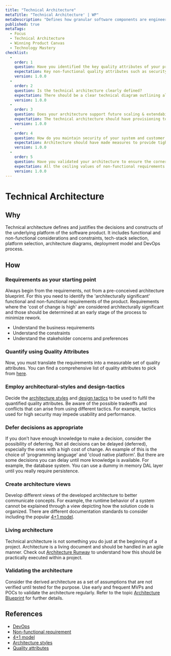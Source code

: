 ```yaml
---
title: "Technical Architecture"
metaTitle: "Technical Architecture' | WP"
metaDescription: "Defines how granular software components are engineered and organized together to achieve the optimal delivery of the features in demand. The architecture is mainly governed by the product requirements. It’s moderated by industry best practices associated with the selected technologies, services and relevant regulations."
published: true
metaTags:
  - Focus
  - Technical Architecture
  - Winning Product Canvas
  - Technology Mastery
checklist: 
  -
    order: 1
    question: Have you identified the key quality attributes of your product?
    expectation: Key non-functional quality attributes such as security, performance, etc... needs to have been identified along with recommended technical strategies to overcome them.
    version: 1.0.0
  -
    order: 2
    question: Is the technical architecture clearly defined?
    expectation: There should be a clear technical diagram outlining all major components. This should show how the above key quality attributes are addressed in the system.
    version: 1.0.0
  -
    order: 3
    question: Does your architecture support future scaling & extendability?
    expectation: The technical architecture should have provisioning to scale as the application scales. Clear separation needs to be maintained between different components to enable both scaling out and up independently.
    version: 1.0.0
  -
    order: 4
    question: How do you maintain security of your system and customer data?
    expectation: Architecture should have made measures to provide tight security. There should be evidences of OWASP testing. Also, customer data needs to be accessed securely to meet data protection standards such as GDPR. Encryption at rest can be considered here.
    version: 1.0.0
  -
    order: 5
    question: Have you validated your architecture to ensure the corner cases?
    expectation: All the ceiling values of non-functional requirements needs to be identified. There should be evidences to make sure that the technical architecture can support such data loads specified in SLAs.
    version: 1.0.0      
---
```

# Technical Architecture

## Why
Technical architecture defines and justifies the decisions and constructs of the underlying platform of the software product. It includes functional and non-functional considerations and constraints, tech-stack selection, platform selection, architecture diagrams, deployment model and DevOps process.

## How

### Requirements as your starting point
Always begin from the requirements, not from a pre-conceived architecture blueprint. For this you need to identify the 'architecturally significant' functional and non-functional requirements of the product. Requirements where the 'cost of change is high' are considered architecturally significant and those should be determined at an early stage of the process to minimize rework.

- Understand the business requirements
- Understand the constraints
- Understand the stakeholder concerns and preferences

### Quantify using Quality Attributes

Now, you must translate the requirements into a measurable set of quality attributes. You can find a comprehensive list of quality attributes to pick from [here](https://en.wikipedia.org/wiki/List_of_system_quality_attributes).

### Employ architectural-styles and design-tactics

Decide the [architecture styles](https://en.wikipedia.org/wiki/List_of_software_architecture_styles_and_patterns) and [design tactics](https://core.ac.uk/download/pdf/82315288.pdf) to be used to fulfil the quantified quality attributes. Be aware of the possible tradeoffs and conflicts that can arise from using different tactics. For example, tactics used for high security may impede usability and performance.

### Defer decisions as appropriate

If you don’t have enough knowledge to make a decision, consider the possibility of deferring. Not all decisions can be delayed (deferred), especially the ones with a high cost of change. An example of this is the choice of 'programming language' and 'cloud native platform'. But there are some decisions you can delay until more knowledge is available. For example, the database system. You can use a dummy in memory DAL layer until you really require persistence. 

### Create architecture views

Develop different views of the developed architecture to better communicate concepts. For example, the runtime behavior of a system cannot be explained through a view depicting how the solution code is organized. There are different documentation standards to consider including the popular [4+1 model](https://devcycles.io/2019/02/27/4---1-architectural-view-model-introduction/).

### Living architecture

Technical architecture is not something you do just at the beginning of a project. Architecture is a living document and should be handled in an agile manner. Check out [Architecture Runway](https://learn.winningproduct.com/5-build/01-architectural-runway) to understand how this should be practically executed within a project.

### Validating the architecture

Consider the derived architecture as a set of assumptions that are not verified until tested for the purpose. Use early and frequent MVPs and POCs to validate the architecture regularly. Refer to the topic [Architecture Blueprint](https://learn.winningproduct.com/4-plan/03-architecture-blueprint) for further details.

## References

- [DevOps](https://en.wikipedia.org/wiki/DevOps)
- [Non-functional requirement](https://en.wikipedia.org/wiki/Non-functional_requirement)
- [4+1 model](https://devcycles.io/2019/02/27/4---1-architectural-view-model-introduction/)
- [Architecture styles](https://en.wikipedia.org/wiki/List_of_software_architecture_styles_and_patterns)
- [Quality attributes](https://en.wikipedia.org/wiki/List_of_system_quality_attributes)
